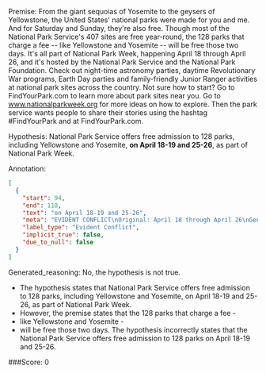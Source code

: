 
Premise:
From the giant sequoias of Yosemite to the geysers of Yellowstone, the United States' national parks were made for you and me. And for Saturday and Sunday, they're also free. Though most of the National Park Service's 407 sites are free year-round, the 128 parks that charge a fee -- like Yellowstone and Yosemite -- will be free those two days. It's all part of National Park Week, happening April 18 through April 26, and it's hosted by the National Park Service and the National Park Foundation. Check out night-time astronomy parties, daytime Revolutionary War programs, Earth Day parties and family-friendly Junior Ranger activities at national park sites across the country. Not sure how to start? Go to FindYourPark.com to learn more about park sites near you. Go to www.nationalparkweek.org for more ideas on how to explore. Then the park service wants people to share their stories using the hashtag #FindYourPark and at FindYourPark.com.


Hypothesis:
National Park Service offers free admission to 128 parks, including Yellowstone and Yosemite, **on April 18-19 and 25-26**, as part of National Park Week.

Annotation:
```json
[
  {
    "start": 94,
    "end": 118,
    "text": "on April 18-19 and 25-26",
    "meta": "EVIDENT CONFLICT\nOriginal: April 18 through April 26\nGenerative: April 18-19 and 25-26",
    "label_type": "Evident Conflict",
    "implicit_true": false,
    "due_to_null": false
  }
]
```

Generated_reasoning:
No, the hypothesis is not true. 
- The hypothesis states that National Park Service offers free admission to 128 parks, including Yellowstone and Yosemite, on April 18-19 and 25-26, as part of National Park Week. 
- However, the premise states that the 128 parks that charge a fee -
- like Yellowstone and Yosemite -
- will be free those two days. The hypothesis incorrectly states that the National Park Service offers free admission to 128 parks on April 18-19 and 25-26.

###Score:
0
